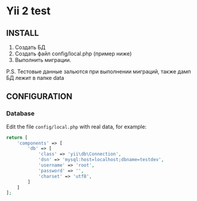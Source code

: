 Yii 2 test
============================

INSTALL
-------------

1. Создать БД
2. Создать файл config/local.php (пример ниже)
3. Выполнить миграции.

P.S. Тестовые данные зальются при выполнении миграций, также дамп БД лежит в папке data



CONFIGURATION
-------------

### Database

Edit the file `config/local.php` with real data, for example:

```php
return [
    'components' => [
        'db' => [
            'class' => 'yii\db\Connection',
            'dsn' => 'mysql:host=localhost;dbname=testdev',
            'username' => 'root',
            'password' => '',
            'charset' => 'utf8',
        ]
    ]
];
```

